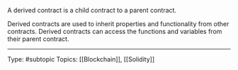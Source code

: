 A derived contract is a child contract to a parent contract.

Derived contracts are used to inherit properties and functionality from other contracts. Derived contracts can access the functions and variables from their parent contract.
___
Type: #subtopic 
Topics: [[Blockchain]], [[Solidity]]

